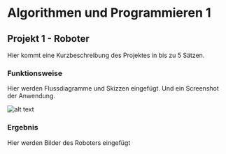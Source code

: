# Algorithmen und Programmieren 1

## Projekt 1 - Roboter

Hier kommt eine Kurzbeschreibung des Projektes in bis zu 5 Sätzen.

### Funktionsweise

Hier werden Flussdiagramme und Skizzen eingefügt. Und ein Screenshot der Anwendung.

![alt text](https://github.com/brinoausrino/FHD-MID18_Programmierung-1/tree/master/01%20-%20Einf%C3%BChrung/Bilder/diagram.png "ein Flussdiagramm")

### Ergebnis

Hier werden Bilder des Roboters eingefügt